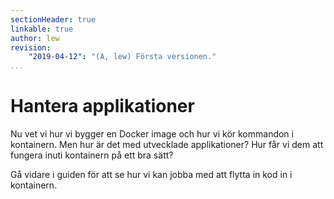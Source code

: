 ```yaml
---
sectionHeader: true
linkable: true
author: lew
revision:
    "2019-04-12": "(A, lew) Första versionen."
...
```

Hantera applikationer
=======================

Nu vet vi hur vi bygger en Docker image och hur vi kör kommandon i kontainern. Men hur är det med utvecklade applikationer? Hur får vi dem att fungera inuti kontainern på ett bra sätt?

Gå vidare i guiden för att se hur vi kan jobba med att flytta in kod in i kontainern.
